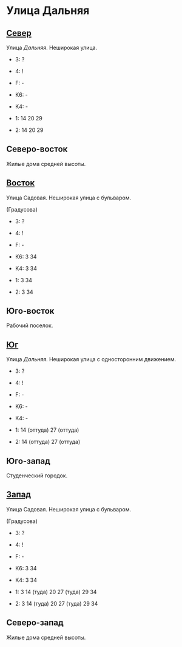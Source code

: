 # Улица Дальняя

## [Север](./10580085.md)

Улица *Дальняя*.
Неширокая улица.

* 3:    ?
* 4:    !
* F:    -

* K6:   -
* K4:   -
* 1:    14  20  29
* 2:    14  20  29

## Северо-восток

Жилые дома средней высоты.

## [Восток](./585085.md)

Улица Садовая.
Неширокая улица с бульваром.

(Градусова)

* 3:    ?
* 4:    !
* F:    -

* K6:   3   34
* K4:   3   34
* 1:    3   34
* 2:    3   34

## Юго-восток

Рабочий поселок.

## [Юг](./570090.md)

Улица *Дальняя*.
Неширокая улица с односторонним движением.

* 3:    ?
* 4:    !
* F:    -

* K6:   -
* K4:   -
* 1:    14 (оттуда) 27 (оттуда)
* 2:    14 (оттуда) 27 (оттуда)

## Юго-запад

Студенческий городок.

## [Запад](./565085.md)

Улица Садовая.
Неширокая улица с бульваром.

(Градусова)

* 3:    ?
* 4:    !
* F:    -

* K6:   3   34
* K4:   3   34
* 1:    3   14 (туда)   20  27 (туда)   29  34
* 2:    3   14 (туда)   20  27 (туда)   29  34

## Северо-запад

Жилые дома средней высоты.
